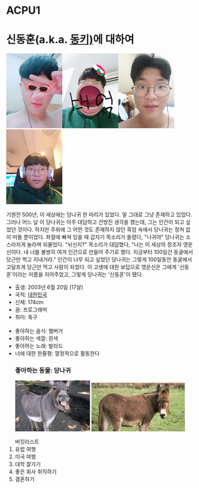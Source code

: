 # ACPU1
<html>
<head>
</head>

<body>
<h1><strong>신동훈(a.k.a. <u><a href="https://namu.wiki/w/%EB%8B%B9%EB%82%98%EA%B7%80" target="_blank">동키)</a></u>에 대하여</strong></h1>

<img src="동훈킴.jpg" width="150"><img src="동훈킴2.jpg" width="150"><img src="동훈킴3.jpg" width="150"><img src="동훈킴4.jpg" width="150">
<p>
  기원전 500년, 이 세상에는 당나귀 한 마리가 있었다. 말 그대로 그냥 존재하고 있었다. 그러나 어느 날 이 당나귀는 아주 대담하고 건방진 생각을 했는데, 그는
  인간이 되고 싶었던 것이다. 하지만 주위에 그 어떤 것도 존재하지 않던 흑암 속에서 당나귀는 정처 없이 떠돌 뿐이었다. 좌절에 빠져 있을 때 갑자기 목소리가 들렸다, "나귀야"
  당나귀는 소스라치게 놀라며 되물었다. "뉘신지?" 목소리가 대답했다, "나는 이 세상의 창조자 영운신이다. 내 너를 불쌍히 여겨 인간으로 만들어 주기로 했다. 지금부터
  100일간 동굴에서 당근만 먹고 지내거라." 인간이 너무 되고 싶었던 당나귀는 그렇게 100일동안 동굴에서 고달프게 당근만 먹고 사람이 되었다. 이 고생에 대한 보답으로
  영운신은 그에게 '신동훈'이라는 이름을 지어주었고, 그렇게 당나귀는 '신동훈'이 됐다.

</p>
<p>
<ul>
  <li>출생: 2003년 6월 20일 (17살)</li>
  <li>국적: <a href="https://en.wikipedia.org/wiki/Korea" target="_blank">대한민국</a></li>
  <li>신체: 174cm</li>
  <li>꿈: 프로그래머</li>
  <li>취미: 축구</li>
  <br>
  <li>좋아하는 음식: 햄버거</li>
  <li>좋아하는 색깔: 흰색</li>
  <li>좋아하는 노래: 발라드</li>
  <li>너에 대한 한줄평: 열정적으로 활동한다</li>
  <h3>좋아하는 동물: 당나귀</h3>
  <img src="donkey.jpeg" width="200">
  <img src="당나귀.jpg" width="250">

</ul>
<ol>버킷리스트
  <li>유럽 여행</li>
  <li>미국 여행</li>
  <li>대학 잘가기</li>
  <li>좋은 회사 취직하기</li>
  <li>결혼하기</li>

